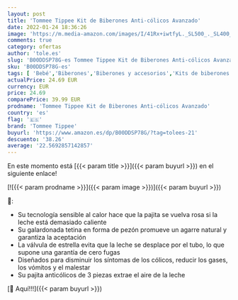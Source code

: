 ```yaml
---
layout: post
title: 'Tommee Tippee Kit de Biberones Anti-cólicos Avanzado'
date: 2022-01-24 18:36:26
image: 'https://m.media-amazon.com/images/I/41Rx+iwtfyL._SL500_._SL400_.jpg'
comments: true
category: ofertas
author: 'tole.es'
slug: 'B00DDSP78G-es Tommee Tippee Kit de Biberones Anti-cólicos Avanzado'
sku: 'B00DDSP78G-es'
tags: [ 'Bebé','Biberones','Biberones y accesorios','Kits de biberones','Lactancia y alimentación','biberones','tommee','tommee tippee', ]
actualPrice: 24.69 EUR
currency: EUR
price: 24.69
comparePrice: 39.99 EUR
prodname: 'Tommee Tippee Kit de Biberones Anti-cólicos Avanzado'
country: 'es'
flag: '🇪🇸'
brand: 'Tommee Tippee'
buyurl: 'https://www.amazon.es/dp/B00DDSP78G/?tag=tolees-21'
descuento: '38.26'
average: '22.5692857142857'
---
```


En este momento está [{{< param title >}}]({{< param buyurl >}}) en el siguiente enlace!

[![{{< param prodname >}}]({{< param image >}})]({{< param buyurl >}})

🔎:

- Su tecnología sensible al calor hace que la pajita se vuelva rosa si la leche está demasiado caliente
- Su galardonada tetina en forma de pezón promueve un agarre natural y garantiza la aceptación
- La válvula de estrella evita que la leche se desplace por el tubo, lo que supone una garantía de cero fugas
- Diseñados para disminuir los síntomas de los cólicos, reducir los gases, los vómitos y el malestar
- Su pajita anticólicos de 3 piezas extrae el aire de la leche

[🛒 Aquí!!!]({{< param buyurl >}})
